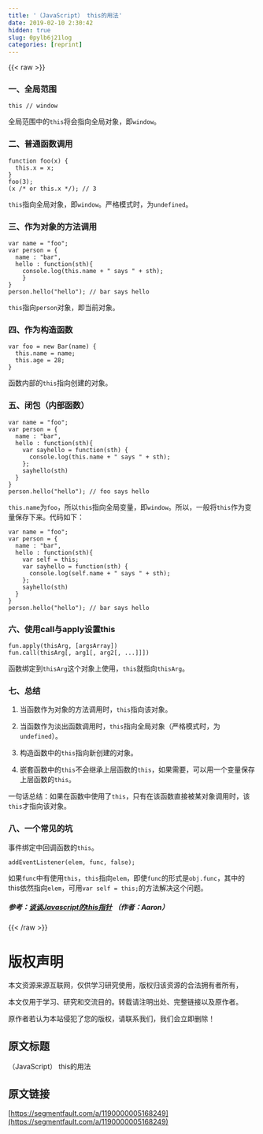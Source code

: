 ```yaml
---
title: '（JavaScript） this的用法' 
date: 2019-02-10 2:30:42
hidden: true
slug: 0pylb6j21log
categories: [reprint]
---
```


{{< raw >}}

                    
<h3 id="articleHeader0">一、全局范围</h3>
<div class="widget-codetool" style="display:none;">
      <div class="widget-codetool--inner">
      <span class="selectCode code-tool" data-toggle="tooltip" data-placement="top" title="" data-original-title="全选"></span>
      <span type="button" class="copyCode code-tool" data-toggle="tooltip" data-placement="top" data-clipboard-text="this // window" title="" data-original-title="复制"></span>
      <span type="button" class="saveToNote code-tool" data-toggle="tooltip" data-placement="top" title="" data-original-title="放进笔记"></span>
      </div>
      </div><pre class="javascript hljs"><code class="javascript" style="word-break: break-word; white-space: initial;"><span class="hljs-keyword">this</span> <span class="hljs-comment">// window</span></code></pre>
<p>全局范围中的<code>this</code>将会指向全局对象，即<code>window</code>。</p>
<h3 id="articleHeader1">二、普通函数调用</h3>
<div class="widget-codetool" style="display:none;">
      <div class="widget-codetool--inner">
      <span class="selectCode code-tool" data-toggle="tooltip" data-placement="top" title="" data-original-title="全选"></span>
      <span type="button" class="copyCode code-tool" data-toggle="tooltip" data-placement="top" data-clipboard-text="function foo(x) {
  this.x = x;
}
foo(3);
(x /* or this.x */); // 3" title="" data-original-title="复制"></span>
      <span type="button" class="saveToNote code-tool" data-toggle="tooltip" data-placement="top" title="" data-original-title="放进笔记"></span>
      </div>
      </div><pre class="javascript hljs"><code class="javascript"><span class="hljs-function"><span class="hljs-keyword">function</span> <span class="hljs-title">foo</span>(<span class="hljs-params">x</span>) </span>{
  <span class="hljs-keyword">this</span>.x = x;
}
foo(<span class="hljs-number">3</span>);
(x <span class="hljs-comment">/* or this.x */</span>); <span class="hljs-comment">// 3</span></code></pre>
<p><code>this</code>指向全局对象，即<code>window</code>。严格模式时，为<code>undefined</code>。</p>
<h3 id="articleHeader2">三、作为对象的方法调用</h3>
<div class="widget-codetool" style="display:none;">
      <div class="widget-codetool--inner">
      <span class="selectCode code-tool" data-toggle="tooltip" data-placement="top" title="" data-original-title="全选"></span>
      <span type="button" class="copyCode code-tool" data-toggle="tooltip" data-placement="top" data-clipboard-text="var name = &quot;foo&quot;;  
var person = {  
  name : &quot;bar&quot;,  
  hello : function(sth){  
    console.log(this.name + &quot; says &quot; + sth);  
    }  
}  
person.hello(&quot;hello&quot;); // bar says hello" title="" data-original-title="复制"></span>
      <span type="button" class="saveToNote code-tool" data-toggle="tooltip" data-placement="top" title="" data-original-title="放进笔记"></span>
      </div>
      </div><pre class="javascript hljs"><code class="javascript"><span class="hljs-keyword">var</span> name = <span class="hljs-string">"foo"</span>;  
<span class="hljs-keyword">var</span> person = {  
  <span class="hljs-attr">name</span> : <span class="hljs-string">"bar"</span>,  
  <span class="hljs-attr">hello</span> : <span class="hljs-function"><span class="hljs-keyword">function</span>(<span class="hljs-params">sth</span>)</span>{  
    <span class="hljs-built_in">console</span>.log(<span class="hljs-keyword">this</span>.name + <span class="hljs-string">" says "</span> + sth);  
    }  
}  
person.hello(<span class="hljs-string">"hello"</span>); <span class="hljs-comment">// bar says hello</span></code></pre>
<p><code>this</code>指向<code>person</code>对象，即当前对象。</p>
<h3 id="articleHeader3">四、作为构造函数</h3>
<div class="widget-codetool" style="display:none;">
      <div class="widget-codetool--inner">
      <span class="selectCode code-tool" data-toggle="tooltip" data-placement="top" title="" data-original-title="全选"></span>
      <span type="button" class="copyCode code-tool" data-toggle="tooltip" data-placement="top" data-clipboard-text="var foo = new Bar(name) {
  this.name = name;
  this.age = 28;
}" title="" data-original-title="复制"></span>
      <span type="button" class="saveToNote code-tool" data-toggle="tooltip" data-placement="top" title="" data-original-title="放进笔记"></span>
      </div>
      </div><pre class="javascript hljs"><code class="javascript"><span class="hljs-keyword">var</span> foo = <span class="hljs-keyword">new</span> Bar(name) {
  <span class="hljs-keyword">this</span>.name = name;
  <span class="hljs-keyword">this</span>.age = <span class="hljs-number">28</span>;
}</code></pre>
<p>函数内部的<code>this</code>指向创建的对象。</p>
<h3 id="articleHeader4">五、闭包（内部函数）</h3>
<div class="widget-codetool" style="display:none;">
      <div class="widget-codetool--inner">
      <span class="selectCode code-tool" data-toggle="tooltip" data-placement="top" title="" data-original-title="全选"></span>
      <span type="button" class="copyCode code-tool" data-toggle="tooltip" data-placement="top" data-clipboard-text="var name = &quot;foo&quot;;  
var person = {  
  name : &quot;bar&quot;,  
  hello : function(sth){  
    var sayhello = function(sth) {
      console.log(this.name + &quot; says &quot; + sth);
    };
    sayhello(sth)  
  }  
}  
person.hello(&quot;hello&quot;); // foo says hello" title="" data-original-title="复制"></span>
      <span type="button" class="saveToNote code-tool" data-toggle="tooltip" data-placement="top" title="" data-original-title="放进笔记"></span>
      </div>
      </div><pre class="javascript hljs"><code class="javascript"><span class="hljs-keyword">var</span> name = <span class="hljs-string">"foo"</span>;  
<span class="hljs-keyword">var</span> person = {  
  <span class="hljs-attr">name</span> : <span class="hljs-string">"bar"</span>,  
  <span class="hljs-attr">hello</span> : <span class="hljs-function"><span class="hljs-keyword">function</span>(<span class="hljs-params">sth</span>)</span>{  
    <span class="hljs-keyword">var</span> sayhello = <span class="hljs-function"><span class="hljs-keyword">function</span>(<span class="hljs-params">sth</span>) </span>{
      <span class="hljs-built_in">console</span>.log(<span class="hljs-keyword">this</span>.name + <span class="hljs-string">" says "</span> + sth);
    };
    sayhello(sth)  
  }  
}  
person.hello(<span class="hljs-string">"hello"</span>); <span class="hljs-comment">// foo says hello</span></code></pre>
<p><code>this.name</code>为<code>foo</code>，所以<code>this</code>指向全局变量，即<code>window</code>。所以，一般将<code>this</code>作为变量保存下来。代码如下：</p>
<div class="widget-codetool" style="display:none;">
      <div class="widget-codetool--inner">
      <span class="selectCode code-tool" data-toggle="tooltip" data-placement="top" title="" data-original-title="全选"></span>
      <span type="button" class="copyCode code-tool" data-toggle="tooltip" data-placement="top" data-clipboard-text="var name = &quot;foo&quot;;  
var person = {  
  name : &quot;bar&quot;,  
  hello : function(sth){  
    var self = this;
    var sayhello = function(sth) {
      console.log(self.name + &quot; says &quot; + sth);
    };
    sayhello(sth)  
  }  
}  
person.hello(&quot;hello&quot;); // bar says hello" title="" data-original-title="复制"></span>
      <span type="button" class="saveToNote code-tool" data-toggle="tooltip" data-placement="top" title="" data-original-title="放进笔记"></span>
      </div>
      </div><pre class="javascript hljs"><code class="javascript"><span class="hljs-keyword">var</span> name = <span class="hljs-string">"foo"</span>;  
<span class="hljs-keyword">var</span> person = {  
  <span class="hljs-attr">name</span> : <span class="hljs-string">"bar"</span>,  
  <span class="hljs-attr">hello</span> : <span class="hljs-function"><span class="hljs-keyword">function</span>(<span class="hljs-params">sth</span>)</span>{  
    <span class="hljs-keyword">var</span> self = <span class="hljs-keyword">this</span>;
    <span class="hljs-keyword">var</span> sayhello = <span class="hljs-function"><span class="hljs-keyword">function</span>(<span class="hljs-params">sth</span>) </span>{
      <span class="hljs-built_in">console</span>.log(self.name + <span class="hljs-string">" says "</span> + sth);
    };
    sayhello(sth)  
  }  
}  
person.hello(<span class="hljs-string">"hello"</span>); <span class="hljs-comment">// bar says hello</span></code></pre>
<h3 id="articleHeader5">六、使用call与apply设置this</h3>
<div class="widget-codetool" style="display:none;">
      <div class="widget-codetool--inner">
      <span class="selectCode code-tool" data-toggle="tooltip" data-placement="top" title="" data-original-title="全选"></span>
      <span type="button" class="copyCode code-tool" data-toggle="tooltip" data-placement="top" data-clipboard-text="fun.apply(thisArg, [argsArray])
fun.call(thisArg[, arg1[, arg2[, ...]]])" title="" data-original-title="复制"></span>
      <span type="button" class="saveToNote code-tool" data-toggle="tooltip" data-placement="top" title="" data-original-title="放进笔记"></span>
      </div>
      </div><pre class="javascript hljs"><code class="javascript">fun.apply(thisArg, [argsArray])
fun.call(thisArg[, arg1[, arg2[, ...]]])</code></pre>
<p>函数绑定到<code>thisArg</code>这个对象上使用，<code>this</code>就指向<code>thisArg</code>。</p>
<h3 id="articleHeader6">七、总结</h3>
<ol>
<li><p>当函数作为对象的方法调用时，<code>this</code>指向该对象。</p></li>
<li><p>当函数作为淡出函数调用时，<code>this</code>指向全局对象（严格模式时，为<code>undefined</code>）。</p></li>
<li><p>构造函数中的<code>this</code>指向新创建的对象。</p></li>
<li><p>嵌套函数中的<code>this</code>不会继承上层函数的<code>this</code>，如果需要，可以用一个变量保存上层函数的<code>this</code>。</p></li>
</ol>
<p>一句话总结：如果在函数中使用了<code>this</code>，只有在该函数直接被某对象调用时，该<code>this</code>才指向该对象。</p>
<h3 id="articleHeader7">八、一个常见的坑</h3>
<p>事件绑定中回调函数的<code>this</code>。</p>
<div class="widget-codetool" style="display:none;">
      <div class="widget-codetool--inner">
      <span class="selectCode code-tool" data-toggle="tooltip" data-placement="top" title="" data-original-title="全选"></span>
      <span type="button" class="copyCode code-tool" data-toggle="tooltip" data-placement="top" data-clipboard-text="addEventListener(elem, func, false);" title="" data-original-title="复制"></span>
      <span type="button" class="saveToNote code-tool" data-toggle="tooltip" data-placement="top" title="" data-original-title="放进笔记"></span>
      </div>
      </div><pre class="javascript hljs"><code class="javascript" style="word-break: break-word; white-space: initial;">addEventListener(elem, func, <span class="hljs-literal">false</span>);</code></pre>
<p>如果<code>func</code>中有使用<code>this</code>，<code>this</code>指向<code>elem</code>，即使<code>func</code>的形式是<code>obj.func</code>，其中的this依然指向<code>elem</code>，可用<code>var self = this;</code>的方法解决这个问题。</p>
<h5>参考：<a href="http://www.cnblogs.com/aaronjs/archive/2011/09/02/2164009.html" rel="nofollow noreferrer" target="_blank">谈谈Javascript的this指针</a> （作者：Aaron）</h5>

                
{{< /raw >}}

# 版权声明
本文资源来源互联网，仅供学习研究使用，版权归该资源的合法拥有者所有，

本文仅用于学习、研究和交流目的。转载请注明出处、完整链接以及原作者。

原作者若认为本站侵犯了您的版权，请联系我们，我们会立即删除！

## 原文标题
（JavaScript） this的用法

## 原文链接
[https://segmentfault.com/a/1190000005168249](https://segmentfault.com/a/1190000005168249)

